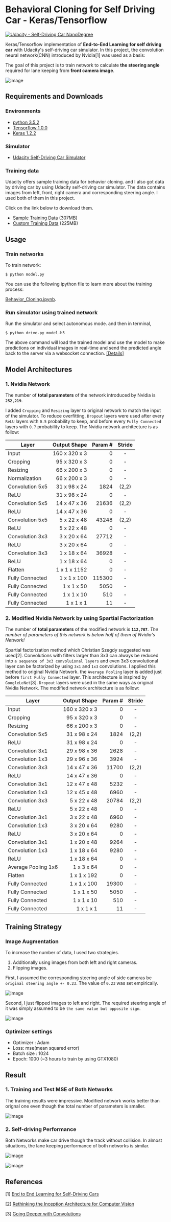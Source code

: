 # Behavioral Cloning for Self Driving Car - Keras/Tensorflow

[![Udacity - Self-Driving Car NanoDegree](https://s3.amazonaws.com/udacity-sdc/github/shield-carnd.svg)](http://www.udacity.com/drive)

Keras/Tensorflow implementation of **End-to-End Learning for self driving car** with Udacity's self-driving car simulator. In this project, the convolution neural network(CNN) introduced by Nvidia[1] was used as a basis:

The goal of this project is to train network to calculate **the steering angle** required for lane keeping from **front camera image**.

![image](./img/overview.png)


Requirements and Downloads
---
### Environments
* [python 3.5.2](https://www.python.org/downloads/release/python-352/)
* [Tensorflow 1.0.0](https://www.tensorflow.org/)
* [Keras 1.2.2](https://keras.io/)

### Simulator
* [Udacity Self-Driving Car Simulator](https://github.com/udacity/self-driving-car-sim)

### Training data
Udacity offers sample training data for behavior cloning. and I also got data by driving car by using Udacity self-driving car simulator. The data contains images from left, front, right camera and corresponding steering angle. I used both of them in this project.

Click on the link below to download them.
* [Sample Training Data](https://d17h27t6h515a5.cloudfront.net/topher/2016/December/584f6edd_data/data.zip) (307MB)
* [Custom Training Data](https://www.dropbox.com/s/bkzju3xb59538jy/data_custom.zip?dl=0) (225MB)

Usage
---
### Train networks
To train network:
```
$ python model.py
```

You can use the following ipython file to learn more about the training process:

[Behavior_Cloning.ipynb](./Behavior_Cloning.ipynb).

### Run simulator using trained network
Run the simulator and select autonomous mode. and then in terminal,

```
$ python drive.py model.h5
```
The above command will load the trained model and use the model to make predictions on individual images in real-time and send the predicted angle back to the server via a websocket connection. [[Details]](https://github.com/udacity/CarND-Behavioral-Cloning-P3)


Model Architectures
---
### 1. Nvidia Network
The number of **total parameters** of the network introduced by Nvidia is **`252,219`**. 

I added `Cropping` and `Resizing` layer to original network to match the input of the simulator. To reduce overfitting, `Dropout` layers were used after every `ReLU` layers with `0.5` probability to keep, and before every `Fully Connected` layers with `0.7` probability to keep.
The Nvidia network architecture is as follow:

| Layer | Output Shape | Param # | Stride |
|---|---:|---:|:---:|
| Input  | 160 x 320 x 3 | 0 | -  |
| Cropping  | 95 x 320 x 3 | 0 |-  |
| Resizing | 66 x 200 x 3  | 0 |-  |
| Normalization |  66 x 200 x 3 | 0 | -  |
| Convolution 5x5 | 31 x 98 x 24  | 1824 | (2,2) |
| ReLU | 31 x 98 x 24  | 0  |-  |
| Convolution 5x5 | 14 x 47 x 36  | 21636 | (2,2) |
|  ReLU  |  14 x 47 x 36 | 0  |-  |
| Convolution 5x5 | 5 x 22 x 48  | 43248 | (2,2) |
|  ReLU  | 5 x 22 x 48  | 0  |-  |
| Convolution 3x3 | 3 x 20 x 64 | 27712 |-  |
|  ReLU  | 3 x 20 x 64 | 0  |-  |
| Convolution 3x3 | 1 x 18 x 64 | 36928 |-  |
|  ReLU  | 1 x 18 x 64 | 0  |-  |
| Flatten  | 1 x 1 x 1152   | 0  |-  |
| Fully Connected | 1 x 1 x 100 |  115300  |-  |
| Fully Connected | 1 x 1 x 50 |  5050  |-  |
| Fully Connected | 1 x 1 x 10   |  510  |-  |
| Fully Connected | 1 x 1 x 1   |  11  |-  |

### 2. Modified Nvidia Network by using Spartial Factorization
The number of **total parameters** of the modified network is **`112,707`**. _The number of parameters of this network is below half of them of Nvidia's Network!_

Spartial factorization method which Christian Szegdy suggested was used[2]. Convolutions with filters larger than 3x3 can always be reduced into `a sequence of 3x3 convoluional layers` and even 3x3 convolutional layer can be factorized by using `3x1` and `1x3` convolutions. I applied this method to original Nvidia Network. the `Average Pooling` layer is added just before `first Fully Connected` layer. This architecture is inspired by `GoogleLeNet`[3]. `Dropout` layers were used in the same ways as original Nvidia Network. The modified network architecture is as follow:

| Layer | Output Shape | Param # | Stride |
|---|---:|---:|:---:|
| Input  | 160 x 320 x 3 | 0 | -  |
| Cropping  | 95 x 320 x 3 | 0 |-  |
| Resizing | 66 x 200 x 3  | 0 |-  |
| Convolution 5x5 | 31 x 98 x 24  | 1824 | (2,2) |
| ReLU | 31 x 98 x 24  | 0  |-  |
| Convolution 3x1 | 29 x 98 x 36 | 2628 |-  |
| Convolution 1x3 | 29 x 96 x 36 | 3924 |-  |
| Convolution 3x3 | 14 x 47 x 36 | 11700 | (2,2)  |
|  ReLU  | 14 x 47 x 36 | 0  |-  |
| Convolution 3x1 | 12 x 47 x 48 | 5232 |-  |
| Convolution 1x3 | 12 x 45 x 48 | 6960 |-  |
| Convolution 3x3 | 5 x 22 x 48 | 20784 | (2,2)  |
|  ReLU  | 5 x 22 x 48 | 0  |-  |
| Convolution 3x1 | 3 x 22 x 48 | 6960 |-  |
| Convolution 1x3 | 3 x 20 x 64 | 9280 |-  |
|  ReLU  | 3 x 20 x 64 | 0  |-  |
| Convolution 3x1 | 1 x 20 x 48 | 9264 |-  |
| Convolution 1x3 | 1 x 18 x 64 | 9280 |-  |
|  ReLU  | 1 x 18 x 64 | 0  |-  |
|  Average Pooling 1x6  | 1 x 3 x 64 | 0  |-  |
| Flatten  | 1 x 1 x 192   | 0  |-  |
| Fully Connected | 1 x 1 x 100 |   19300  |-  |
| Fully Connected | 1 x 1 x 50 |  5050  |-  |
| Fully Connected | 1 x 1 x 10   |  510  |-  |
| Fully Connected | 1 x 1 x 1   |  11  |-  |

Training Strategy
---
### Image Augmentation
To increase the number of data, I used two strategies.
1. Additionally using images from both left and right cameras.
2. Flipping images.

First, I assumed the corresponding steering angle of side cameras be `original steering angle +- 0.23`. The value of `0.23` was set empirically.

![image](./img/imgs_cameras.png)  


Second, I just flipped images to left and right. The required steering angle of it was simply assumed to be `the same value but opposite sign`.

![image](./img/flipped.png)  


### Optimizer settings
* Optimizer : Adam
* Loss: mse(mean squared error)
* Batch size : 1024
* Epoch: 1000 (~3 hours to train by using GTX1080)


Result
---
### 1. Training and Test MSE of Both Networks
The training results were impressive. Modified network works better than orignal one even though the total number of parameters is smaller. 

![image](./img/loss.png)  

### 2. Self-driving Performance
Both Networks make car drive though the track without collision. In almost situations, the lane keeping performance of both networks is similar.


![image](./img/originnet.gif)

![image](./img/modnet.gif)  



References
---
[1] [End to End Learning for Self-Driving Cars](https://arxiv.org/abs/1604.07316)

[2] [Rethinking the Inception Architecture for Computer Vision](https://arxiv.org/abs/1512.00567)

[3] [Going Deeper with Convolutions](https://arxiv.org/abs/1409.4842)
